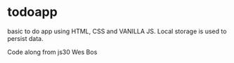 # todoapp
basic to do app using HTML, CSS and VANILLA JS. Local storage is used to persist data.

Code along from js30 Wes Bos
